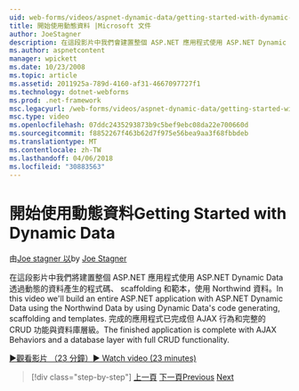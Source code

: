 ```yaml
---
uid: web-forms/videos/aspnet-dynamic-data/getting-started-with-dynamic-data
title: 開始使用動態資料 |Microsoft 文件
author: JoeStagner
description: 在這段影片中我們會建置整個 ASP.NET 應用程式使用 ASP.NET Dynamic Data 使用動態資料的程式碼產生，scaffoldi 使用 Northwind 資料...
ms.author: aspnetcontent
manager: wpickett
ms.date: 10/23/2008
ms.topic: article
ms.assetid: 2011925a-789d-4160-af31-4667097727f1
ms.technology: dotnet-webforms
ms.prod: .net-framework
msc.legacyurl: /web-forms/videos/aspnet-dynamic-data/getting-started-with-dynamic-data
msc.type: video
ms.openlocfilehash: 07ddc2435293873b9c5bef9ebc08da22e700660d
ms.sourcegitcommit: f8852267f463b62d7f975e56bea9aa3f68fbbdeb
ms.translationtype: MT
ms.contentlocale: zh-TW
ms.lasthandoff: 04/06/2018
ms.locfileid: "30883563"
---
```

<a name="getting-started-with-dynamic-data"></a><span data-ttu-id="a80b7-103">開始使用動態資料</span><span class="sxs-lookup"><span data-stu-id="a80b7-103">Getting Started with Dynamic Data</span></span>
====================
<span data-ttu-id="a80b7-104">由[Joe stagner 以](https://github.com/JoeStagner)</span><span class="sxs-lookup"><span data-stu-id="a80b7-104">by [Joe Stagner](https://github.com/JoeStagner)</span></span>

<span data-ttu-id="a80b7-105">在這段影片中我們將建置整個 ASP.NET 應用程式使用 ASP.NET Dynamic Data 透過動態的資料產生的程式碼、 scaffolding 和範本，使用 Northwind 資料。</span><span class="sxs-lookup"><span data-stu-id="a80b7-105">In this video we'll build an entire ASP.NET application with ASP.NET Dynamic Data using the Northwind Data by using Dynamic Data's code generating, scaffolding and templates.</span></span> <span data-ttu-id="a80b7-106">完成的應用程式已完成但 AJAX 行為和完整的 CRUD 功能與資料庫層級。</span><span class="sxs-lookup"><span data-stu-id="a80b7-106">The finished application is complete with AJAX Behaviors and a database layer with full CRUD functionality.</span></span>

[<span data-ttu-id="a80b7-107">&#9654;觀看影片 （23 分鐘）</span><span class="sxs-lookup"><span data-stu-id="a80b7-107">&#9654; Watch video (23 minutes)</span></span>](https://channel9.msdn.com/Blogs/ASP-NET-Site-Videos/getting-started-with-dynamic-data)

> [!div class="step-by-step"]
> <span data-ttu-id="a80b7-108">[上一頁](how-do-i-use-a-dynamiccontrol-in-listview-and-detailsview-controls.md)
> [下一頁](begin-editing-the-templates-in-aspnet-dynamic-data-applications.md)</span><span class="sxs-lookup"><span data-stu-id="a80b7-108">[Previous](how-do-i-use-a-dynamiccontrol-in-listview-and-detailsview-controls.md)
[Next](begin-editing-the-templates-in-aspnet-dynamic-data-applications.md)</span></span>
